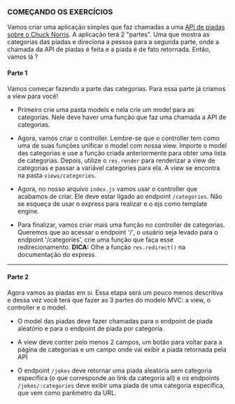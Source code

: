 ### COMEÇANDO OS EXERCÍCIOS

Vamos criar uma aplicação simples que faz chamadas a uma [API de piadas sobre o Chuck Norris](https://api.chucknorris.io/). A aplicação terá 2 "partes". Uma que mostra as categorias das piadas e direciona a pessoa para a segunda parte, onde a chamada da API de piadas é feita e a piada é de fato retornada. Então, vamos lá ?

#### Parte 1

Vamos começar fazendo a parte das categorias. Para essa parte já criamos a view para você!

- Primeiro crie uma pasta models e nela crie um model para as categorias. Nele deve haver uma função que faz uma chamada a API de categorias.

- Agora, vamos criar o controller. Lembre-se que o controller tem como uma de suas funções unificar o model com nossa view.
Importe o model das categorias e use a função criada anteriormente para obter uma lista de categorias. Depois, utilize o `res.render` para renderizar a view de categorias e passar a variável categories para ela. A view se encontra na pasta `views/categories`.

- Agora, no nosso arquivo `index.js` vamos usar o controller que acabamos de criar. Ele deve estar ligado ao endpoint `/categories`. Não se esqueça de usar o express para realizar e o ejs como template engine.

- Para finalizar, vamos criar mais uma função no controller de categorias. Queremos que ao acessar o endpoint '/', o usuário seja levado para o endpoint '/categories', crie uma função que faça esse redirecionamento.
**DICA:** Olhe a função `res.redirect()` na documentação do express.

---

#### Parte 2

Agora vamos as piadas em si. Essa etapa será um pouco menos descritiva e dessa vez você terá que fazer as 3 partes do modelo MVC: a view, o controller e o model.

- O model das piadas deve fazer chamadas para o endpoint de piada aleatório e para o endpoint de piada por categoria.

- A view deve conter pelo menos 2 campos, um botão para voltar para a página de categorias e um campo onde vai exibir a piada retornada pela API

- O endpoint `/jokes` deve retornar uma piada aleatória sem categoria específica (o que corresponde ao link da categoria all) e os endpoints `/jokes/:categories` deve exibir uma piada de uma categoria específica, que vem como parêmetro da URL.
